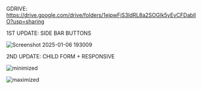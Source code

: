 GDRIVE: https://drive.google.com/drive/folders/1ejpwFjS3ldRL8a2SOGlk5yEvCFDabllO?usp=sharing

1ST UPDATE: SIDE BAR BUTTONS

![Screenshot 2025-01-06 193009](https://github.com/user-attachments/assets/481e2897-48f8-47eb-bdc9-1dd465e9a815)



2ND UPDATE: CHILD FORM + RESPONSIVE

![minimized](https://github.com/user-attachments/assets/a88d2164-6c91-495a-89ab-eb4f9b919a48)

![maximized](https://github.com/user-attachments/assets/3a8a6e1e-a879-43e3-bc38-a0ae8e09862e)
